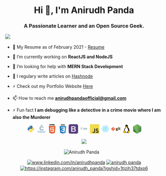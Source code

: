 <h1 align="center">Hi 👋, I'm Anirudh Panda</h1>
<h3 align="center">A Passionate Learner and an Open Source Geek.</h3>

<a href="https://github.com/antonkomarev/github-profile-views-counter">
    <img src="https://komarev.com/ghpvc/?username=AnirudhPanda">
</a>

- 📃 My Resume as of February 2021 - <a href = "https://drive.google.com/file/d/1LyZ04KGDW7IkaTL5Ii2HlEGeYOHJbCjA/view?usp=sharing&usp=embed_facebook">Resume</a>

- 🔭 I’m currently working on **ReactJS and NodeJS**

- 🤔 I’m looking for help with **MERN Stack Development**

- 📝 I regulary write articles on <a href = "https://anirudhpanda.hashnode.dev/">Hashnode</a>

- ⚡ Check out my Portfolio Website <a href = "https://anirudhpanda.me/">Here</a>

- 📫 How to reach me **anirudhpandaofficial@gmail.com**

- ⚡ Fun fact **I am debugging like a detective in a crime movie where I am also the Murderer**

<p align="center"><code><img height="30" src="https://raw.githubusercontent.com/github/explore/80688e429a7d4ef2fca1e82350fe8e3517d3494d/topics/python/python.png"></code>
<code><img height="30" src="https://raw.githubusercontent.com/github/explore/80688e429a7d4ef2fca1e82350fe8e3517d3494d/topics/c/c.png"></code>
<code><img height="30" src="https://raw.githubusercontent.com/github/explore/80688e429a7d4ef2fca1e82350fe8e3517d3494d/topics/html/html.png"></code>
<code><img height="30" src="https://raw.githubusercontent.com/github/explore/5c058a388828bb5fde0bcafd4bc867b5bb3f26f3/topics/css/css.png"></code>
<code><img height="30" src="https://raw.githubusercontent.com/github/explore/5c058a388828bb5fde0bcafd4bc867b5bb3f26f3/topics/bootstrap/bootstrap.png"></code>    
<code><img height="30" src="https://raw.githubusercontent.com/github/explore/80688e429a7d4ef2fca1e82350fe8e3517d3494d/topics/java/java.png"></code>
<code><img height="30" src="https://raw.githubusercontent.com/github/explore/80688e429a7d4ef2fca1e82350fe8e3517d3494d/topics/javascript/javascript.png"></code>
<code><img height="30" src="https://raw.githubusercontent.com/github/explore/80688e429a7d4ef2fca1e82350fe8e3517d3494d/topics/react/react.png"></code>
<code><img height="30" src="https://raw.githubusercontent.com/github/explore/80688e429a7d4ef2fca1e82350fe8e3517d3494d/topics/git/git.png"></code>
<code><img height="30" src="https://raw.githubusercontent.com/github/explore/80688e429a7d4ef2fca1e82350fe8e3517d3494d/topics/linux/linux.png"></code>    
<code><img height="30" src="https://raw.githubusercontent.com/github/explore/80688e429a7d4ef2fca1e82350fe8e3517d3494d/topics/nodejs/nodejs.png"></code></p>

</p><p align="center">
<img width="48%" src="https://github-readme-streak-stats.herokuapp.com/?user=AnirudhPanda&theme=material-palenight" /></p>


</p><p align="center"> <img src="https://github-readme-stats.vercel.app/api?username=AnirudhPanda&layout=compact&hide=html&theme=jolly" alt="Anirudh Panda" />&nbsp;&nbsp;&nbsp;&nbsp; </p>


<p align="center">
<a href="https://www.linkedin.com/in/anirudhpanda" target="_blank"><img align="center" src="https://github.com/TheDudeThatCode/TheDudeThatCode/blob/master/Assets/Linkedin.svg" alt="www.linkedin.com/in/anirudhpanda" height="30" width="30" /></a>
<a href="https://twitter.com/anirudhpandaaa" target = "_blank"><img align="center" src="https://github.com/TheDudeThatCode/TheDudeThatCode/blob/master/Assets/Twitter.svg"  alt="anirudh panda" height="30" width="30" /></a>
<a href="https://instagram.com/anirudh_panda?igshid=1tjzjh37tdxp6" target="_blank"><img align="center" src="https://github.com/TheDudeThatCode/TheDudeThatCode/blob/master/Assets/Instagram.svg" alt="https://instagram.com/anirudh_panda?igshid=1tjzjh37tdxp6" height="30" width="30" /></a>
</p>

